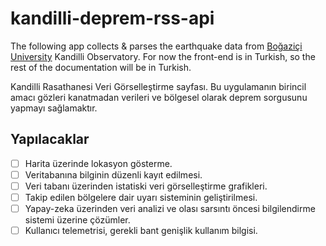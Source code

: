 # kandilli-deprem-rss-api
The following app collects & parses the earthquake data from [Boğaziçi University](http://www.koeri.boun.edu.tr/scripts/lst0.asp) Kandilli Observatory. For now the front-end is in Turkish, so the rest of the documentation will be in Turkish.

Kandilli Rasathanesi Veri Görselleştirme sayfası. Bu uygulamanın birincil amacı gözleri kanatmadan verileri ve bölgesel olarak deprem sorgusunu yapmayı sağlamaktır. 

## Yapılacaklar
- [ ] Harita üzerinde lokasyon gösterme.
- [ ] Veritabanına bilginin düzenli kayıt edilmesi.
- [ ] Veri tabanı üzerinden istatiski veri görselleştirme grafikleri.
- [ ] Takip edilen bölgelere dair uyarı sisteminin geliştirilmesi.
- [ ] Yapay-zeka üzerinden veri analizi ve olası sarsıntı öncesi bilgilendirme sistemi üzerine çözümler.
- [ ] Kullanıcı telemetrisi, gerekli bant genişlik kullanım bilgisi. 
